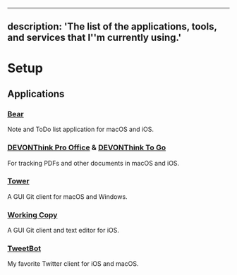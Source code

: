* * *

## description: 'The list of the applications, tools, and services that I''m currently using.'

# Setup

## Applications

### [Bear](https://bear.app/)

Note and ToDo list application for macOS and iOS.

### [DEVONThink Pro Office](https://www.devontechnologies.com/products/devonthink/devonthink-pro-office.html) & [DEVONThink To Go](https://www.devontechnologies.com/products/devonthink/devonthink-to-go.html)

For tracking PDFs and other documents in macOS and iOS.

### [Tower](https://www.git-tower.com)

A GUI Git client for macOS and Windows.

### [Working Copy](https://workingcopyapp.com/)

A GUI Git client and text editor for iOS.

### [TweetBot](https://tapbots.com/tweetbot/)

My favorite Twitter client for iOS and macOS.
